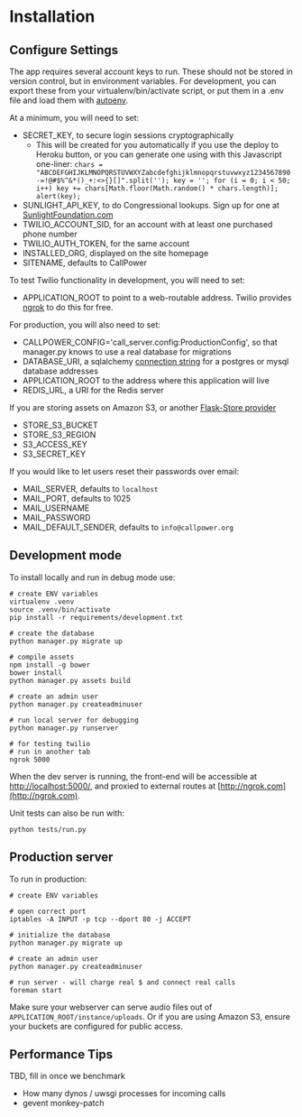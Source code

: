 Installation
==============

Configure Settings
------------

The app requires several account keys to run. These should not be stored in version control, but in environment variables. For development, you can export these from your virtualenv/bin/activate script, or put them in a .env file and load them with [autoenv](https://github.com/kennethreitz/autoenv).

At a minimum, you will need to set:

* SECRET_KEY, to secure login sessions cryptographically
    * This will be created for you automatically if you use the deploy to Heroku button, or you can generate one using with this Javascript one-liner: `chars = "ABCDEFGHIJKLMNOPQRSTUVWXYZabcdefghijklmnopqrstuvwxyz1234567890-=!@#$%^&*()_+:<>{}[]".split(''); key = ''; for (i = 0; i < 50; i++) key += chars[Math.floor(Math.random() * chars.length)]; alert(key);`
* SUNLIGHT_API_KEY, to do Congressional lookups. Sign up for one at [SunlightFoundation.com](https://sunlightfoundation.com/api/accounts/register/)
* TWILIO_ACCOUNT_SID, for an account with at least one purchased phone number
* TWILIO_AUTH_TOKEN, for the same account
* INSTALLED_ORG, displayed on the site homepage
* SITENAME, defaults to CallPower

To test Twilio functionality in development, you will need to set:

* APPLICATION_ROOT to point to a web-routable address. Twilio provides [ngrok](https://ngrok.com) to do this for free.

For production, you will also need to set:

* CALLPOWER_CONFIG='call_server.config:ProductionConfig', so that manager.py knows to use a real database for migrations
* DATABASE_URI, a sqlalchemy [connection string](https://pythonhosted.org/Flask-SQLAlchemy/config.html#connection-uri-format) for a postgres or mysql database addresses
* APPLICATION_ROOT to the address where this application will live
* REDIS_URL, a URI for the Redis server

If you are storing assets on Amazon S3, or another [Flask-Store provider](http://flask-store.soon.build)

* STORE_S3_BUCKET
* STORE_S3_REGION
* S3_ACCESS_KEY
* S3_SECRET_KEY

If you would like to let users reset their passwords over email:

* MAIL_SERVER, defaults to `localhost`
* MAIL_PORT, defaults to 1025
* MAIL_USERNAME
* MAIL_PASSWORD
* MAIL_DEFAULT_SENDER, defaults to `info@callpower.org`


Development mode
-------------------
To install locally and run in debug mode use:

    # create ENV variables
    virtualenv .venv
    source .venv/bin/activate
    pip install -r requirements/development.txt

    # create the database
    python manager.py migrate up

    # compile assets
    npm install -g bower
    bower install
    python manager.py assets build
    
    # create an admin user
    python manager.py createadminuser
 
    # run local server for debugging
    python manager.py runserver
    
    # for testing twilio
    # run in another tab
    ngrok 5000

When the dev server is running, the front-end will be accessible at [http://localhost:5000/](http://localhost:5000/), and proxied to external routes at [http://ngrok.com](http://ngrok.com).

Unit tests can also be run with:

    python tests/run.py

Production server
------------------
To run in production:

    # create ENV variables
    
    # open correct port
    iptables -A INPUT -p tcp --dport 80 -j ACCEPT
    
    # initialize the database
    python manager.py migrate up
    
    # create an admin user
    python manager.py createadminuser

    # run server - will charge real $ and connect real calls
    foreman start
    
Make sure your webserver can serve audio files out of `APPLICATION_ROOT/instance/uploads`. Or if you are using Amazon S3, ensure your buckets are configured for public access.

Performance Tips
--------------------------------
TBD, fill in once we benchmark

- How many dynos / uwsgi processes for incoming calls 
- gevent monkey-patch
